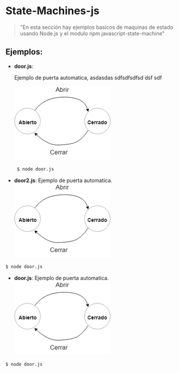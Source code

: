 # State-Machines-js
> "En esta sección hay ejemplos basicos de maquinas de estado usando Node.js y el modulo npm javascript-state-machine"

## Ejemplos:

- **door.js**: 

  Ejemplo de puerta automatica, asdasdas sdfsdfsdfsd dsf sdf

  ![N|Solid](https://github.com/damiancipolat/State-Machines-js/blob/master/basic_1/docs/diagram_1.png?raw=true)

  ```sh
   $ node door.js
  ```
- **door2.js**: Ejemplo de puerta automatica.
![N|Solid](https://github.com/damiancipolat/State-Machines-js/blob/master/basic_1/docs/diagram_1.png?raw=true)

```sh
$ node door.js
```

- **door.js**: Ejemplo de puerta automatica.
![N|Solid](https://github.com/damiancipolat/State-Machines-js/blob/master/basic_1/docs/diagram_1.png?raw=true)

```sh
$ node door.js
```

